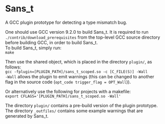 # Sans_t
A GCC plugin prototype for detecting a type mismatch bug.

One should use GCC version 9.2.0 to build Sans_t.
It is required to run `./contrib/download_prerequisites` from the top-level GCC source directory before building GCC, in order to build Sans_t.  
To build Sans_t, simply run:  
`make`

Then use the shared object, which is placed in the directory `plugin/`, as follows:  
`gcc -fplugin=[PLUGIN_PATH]/sans_t_scoped.so -c [C_FILE(S)] -Wall`  
`-Wall` allows the plugin to emit warnings (this can be changed to another flag in the source code (`opt_code trigger_flag = OPT_Wall`)).

Or alternatively use the following for projects with a makefile:  
`export CFLAGS='[PLUGIN_PATH]/sans_t_scoped.so -Wall'`  

The directory `plugin/` contains a pre-build version of the plugin prototype.  
The directory `_outfiles/` contains some example warnings that are generated by Sans_t.
